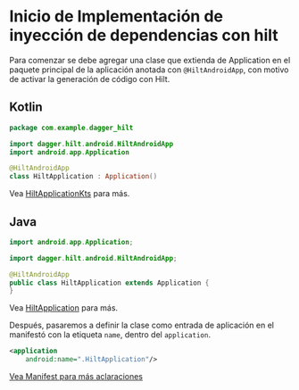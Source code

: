 # Inicio de Implementación de inyección de dependencias con hilt

Para comenzar se debe agregar una clase que extienda de Application en el paquete principal de la
aplicación anotada con `@HiltAndroidApp`, con motivo de activar la generación de código con Hilt.

## Kotlin

```kotlin
package com.example.dagger_hilt

import dagger.hilt.android.HiltAndroidApp
import android.app.Application

@HiltAndroidApp
class HiltApplication : Application()
```
Vea [HiltApplicationKts](../HiltApplicationKts.kt) para más.
## Java

```java
import android.app.Application;

import dagger.hilt.android.HiltAndroidApp;

@HiltAndroidApp
public class HiltApplication extends Application {
}
```

Vea [HiltApplication](../HiltApplication.java) para más.

Después, pasaremos a definir la clase como entrada de aplicación en el manifestó con la
etiqueta `name`, dentro del `application`.


```xml
<application
    android:name=".HiltApplication"/>
```

[Vea Manifest para más aclaraciones](../../../../../AndroidManifest.xml)